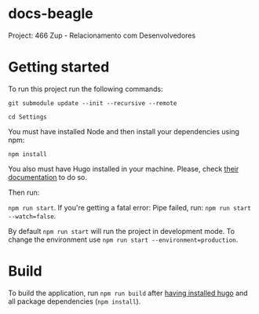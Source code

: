 # docs-beagle
Project: 466 Zup - Relacionamento com Desenvolvedores

# Getting started

To run this project run the following commands: 

`git submodule update --init --recursive --remote`

`cd Settings`

You must have installed Node and then install your dependencies using npm:

`npm install`

You also must have Hugo installed in your machine. Please, check
[their documentation](https://gohugo.io/getting-started/installing) to do so.

Then run:

`npm run start`. If you're getting a fatal error: Pipe failed, run: `npm run start --watch=false`.

By default `npm run start` will run the project in development mode. To change the environment use
`npm run start --environment=production`.

# Build

To build the application, run `npm run build` after
[having installed hugo](https://gohugo.io/getting-started/installing) and all package dependencies
(`npm install`).
